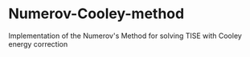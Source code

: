 # Numerov-Cooley-method
Implementation of the Numerov's Method for solving TISE with Cooley energy correction
